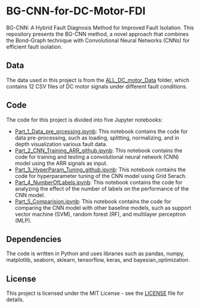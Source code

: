 # BG-CNN-for-DC-Motor-FDI
 BG-CNN: A Hybrid Fault Diagnosis Method for Improved Fault Isolation. This repository presents the BG-CNN method, a novel approach that combines the Bond-Graph technique with Convolutional Neural Networks (CNNs) for efficient fault isolation.

 ## Data

The data used in this project is from the [ALL_DC_motor_Data](https://github.com/mohan696matlab/BG-CNN-for-DC-Motor-FDI/tree/main/ALL_DC_motor_Data) folder, which contains 12 CSV files of DC motor signals under different fault conditions. 

 ## Code

The code for this project is divided into five Jupyter notebooks:

- [Part_1_Data_pre_prcessing.ipynb](https://github.com/mohan696matlab/BG-CNN-for-DC-Motor-FDI/blob/main/Part_1_Data_pre_prcessing.ipynb): This notebook contains the code for data pre-processing, such as loading, splitting, normalizing, and in depth visualization various fault data.
- [Part_2_CNN_Training_ARR_github.ipynb](https://github.com/mohan696matlab/BG-CNN-for-DC-Motor-FDI/blob/main/Part_2_CNN_Training_ARR_github.ipynb): This notebook contains the code for training and testing a convolutional neural network (CNN) model using the ARR signals as input.
- [Part_3_HyperParam_Tuning_github.ipynb](https://github.com/mohan696matlab/BG-CNN-for-DC-Motor-FDI/blob/main/Part_3_HyperParam_Tuning_github.ipynb): This notebook contains the code for hyperparameter tuning of the CNN model using Grid Serach.
- [Part_4_NumberOfLabels.ipynb](https://github.com/mohan696matlab/BG-CNN-for-DC-Motor-FDI/blob/main/Part_4_NumberOfLabels.ipynb): This notebook contains the code for analyzing the effect of the number of labels on the performance of the CNN model.
- [Part_5_Comparision.ipynb](https://github.com/mohan696matlab/BG-CNN-for-DC-Motor-FDI/blob/main/Part_5_Comparision.ipynb): This notebook contains the code for comparing the CNN model with other baseline models, such as support vector machine (SVM), random forest (RF), and multilayer perceptron (MLP).

## Dependencies
The code is written in Python and uses libraries such as pandas, numpy, matplotlib, seaborn, sklearn, tensorflow, keras, and bayesian_optimization.

## License

This project is licensed under the MIT License - see the [LICENSE](https://github.com/mohan696matlab/BG-CNN-for-DC-Motor-FDI/blob/main/LICENSE) file for details.
